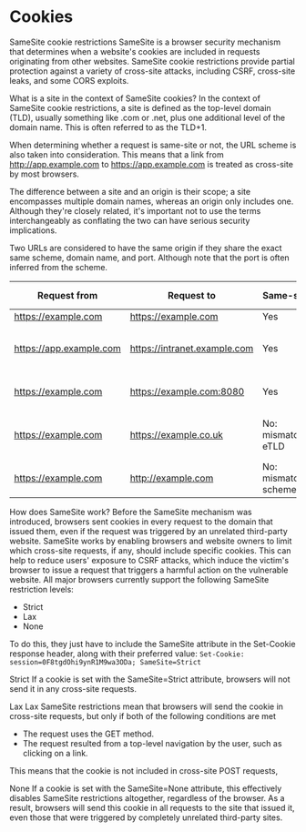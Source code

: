 # Cookies 

SameSite cookie restrictions
SameSite is a browser security mechanism that determines when a website's cookies are included in requests originating from other websites. SameSite cookie restrictions provide partial protection against a variety of cross-site attacks, including CSRF, cross-site leaks, and some CORS exploits.

What is a site in the context of SameSite cookies?
In the context of SameSite cookie restrictions, a site is defined as the top-level domain (TLD), usually something like .com or .net, plus one additional level of the domain name. This is often referred to as the TLD+1.

When determining whether a request is same-site or not, the URL scheme is also taken into consideration. This means that a link from http://app.example.com to https://app.example.com is treated as cross-site by most browsers.

The difference between a site and an origin is their scope; a site encompasses multiple domain names, whereas an origin only includes one. Although they're closely related, it's important not to use the terms interchangeably as conflating the two can have serious security implications.

Two URLs are considered to have the same origin if they share the exact same scheme, domain name, and port. Although note that the port is often inferred from the scheme.


Request from | Request to | Same-site? | Same-origin?
-------------|------------|------------|-------------
https://example.com	| https://example.com	| Yes | Yes
https://app.example.com | https://intranet.example.com | Yes |No: mismatched domain name
https://example.com | https://example.com:8080 | Yes | No: mismatched port
https://example.com	| https://example.co.uk	| No: mismatched eTLD | No: mismatched domain name
https://example.com | http://example.com | No: mismatched scheme | No: mismatched scheme

How does SameSite work?
Before the SameSite mechanism was introduced, browsers sent cookies in every request to the domain that issued them, even if the request was triggered by an unrelated third-party website. SameSite works by enabling browsers and website owners to limit which cross-site requests, if any, should include specific cookies.
This can help to reduce users' exposure to CSRF attacks, which induce the victim's browser to issue a request that triggers a harmful action on the vulnerable website.
All major browsers currently support the following SameSite restriction levels:
- Strict 
- Lax 
- None 

To do this, they just have to include the SameSite attribute in the Set-Cookie response header, along with their preferred value:
`Set-Cookie: session=0F8tgdOhi9ynR1M9wa3ODa; SameSite=Strict`

Strict
If a cookie is set with the SameSite=Strict attribute, browsers will not send it in any cross-site requests.

Lax
Lax SameSite restrictions mean that browsers will send the cookie in cross-site requests, but only if both of the following conditions are met
- The request uses the GET method.
- The request resulted from a top-level navigation by the user, such as clicking on a link.

This means that the cookie is not included in cross-site POST requests,

None
If a cookie is set with the SameSite=None attribute, this effectively disables SameSite restrictions altogether, regardless of the browser. As a result, browsers will send this cookie in all requests to the site that issued it, even those that were triggered by completely unrelated third-party sites.

